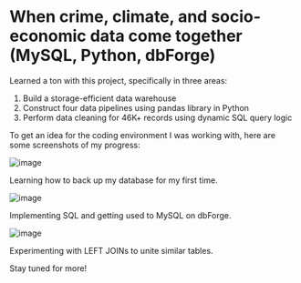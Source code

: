# When crime, climate, and socio-economic data come together (MySQL, Python, dbForge)

Learned a ton with this project, specifically in three areas:

1. Build a storage-efficient data warehouse
2. Construct four data pipelines using pandas library in Python
3. Perform data cleaning for 46K+ records using dynamic SQL query logic

To get an idea for the coding environment I was working with, here are some screenshots of my progress:

![image](https://github.com/avielrodriguez/crime-project/assets/57885718/c0018abf-6e32-4b96-bf94-bc99e0c884eb)

Learning how to back up my database for my first time.

![image](https://github.com/avielrodriguez/crime-project/assets/57885718/6294ca6b-ed3d-4582-8828-36c5c48184d3)

Implementing SQL and getting used to MySQL on dbForge.

![image](https://github.com/avielrodriguez/crime-project/assets/57885718/fed2ab9d-9ed0-4955-b27c-3d2e5106a128)

Experimenting with LEFT JOINs to unite similar tables.

Stay tuned for more!

